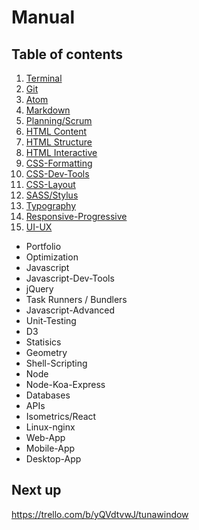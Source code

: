 # Manual

## Table of contents

1.  [Terminal](https://github.com/RachelFrank/Manual/tree/master/Terminal)
2.  [Git](https://github.com/RachelFrank/Manual/tree/master/Git)
3.  [Atom](https://github.com/RachelFrank/Manual/tree/master/Atom)
4.  [Markdown](https://github.com/RachelFrank/Manual/tree/master/Markdown)
5.  [Planning/Scrum](https://github.com/RachelFrank/Manual/tree/master/Planning-Scrum)
6.  [HTML Content](https://github.com/RachelFrank/Manual/tree/master/HTML-Content)
7.  [HTML Structure](https://github.com/RachelFrank/Manual/tree/master/HTML-Structure)
8.  [HTML Interactive](https://github.com/RachelFrank/Manual/tree/master/HTML-Interactive)
9.  [CSS-Formatting](https://github.com/RachelFrank/Manual/tree/master/CSS-Formatting)
10. [CSS-Dev-Tools](https://github.com/RachelFrank/Manual/tree/master/CSS-Dev-Tools)
11. [CSS-Layout](https://github.com/RachelFrank/Manual/tree/master/CSS-Layout)
12. [SASS/Stylus](https://github.com/RachelFrank/Manual/tree/master/SASS)
13. [Typography](https://github.com/RachelFrank/Manual/tree/master/Typography)
14. [Responsive-Progressive](https://github.com/RachelFrank/Manual/tree/master/Responsive-Progressive)
15. [UI-UX](https://github.com/RachelFrank/Manual/tree/master/UI-UX)

*   Portfolio
*   Optimization
*   Javascript
*   Javascript-Dev-Tools
*   jQuery
*   Task Runners / Bundlers
*   Javascript-Advanced
*   Unit-Testing
*   D3
*   Statisics
*   Geometry
*   Shell-Scripting
*   Node
*   Node-Koa-Express
*   Databases
*   APIs
*   Isometrics/React
*   Linux-nginx
*   Web-App
*   Mobile-App
*   Desktop-App

## Next up

<https://trello.com/b/yQVdtvwJ/tunawindow>
